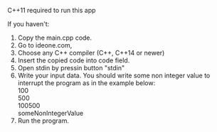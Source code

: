 C++11 required to run this app

If you haven't:
1. Copy the main.cpp code.
2. Go to ideone.com,
3. Choose any C++ compiler (C++, C++14 or newer)
4. Insert the copied code into code field.
5. Open stdin by pressin button "stdin"
6. Write your input data. You should write some non integer value to interrupt the program as in the example below:\
100\
500\
100500\
someNonIntegerValue
7. Run the program.
